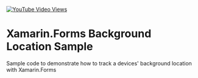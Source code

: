 [![YouTube Video Views](https://img.shields.io/youtube/views/e9YIXj9Uh9I?style=social)](https://youtu.be/e9YIXj9Uh9I)

# Xamarin.Forms Background Location Sample
Sample code to demonstrate how to track a devices' background location with Xamarin.Forms
